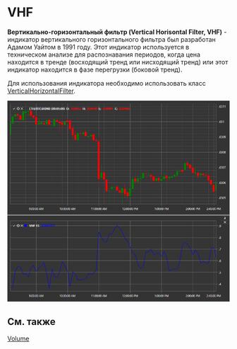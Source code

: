 # VHF

**Вертикально\-горизонтальный фильтр (Vertical Horisontal Filter, VHF)** \- индикатор вертикального горизонтального фильтра был разработан Адамом Уайтом в 1991 году. Этот индикатор используется в техническом анализе для распознавания периодов, когда цена находится в тренде (восходящий тренд или нисходящий тренд) или этот индикатор находится в фазе перегрузки (боковой тренд). 

Для использования индикатора необходимо использовать класс [VerticalHorizontalFilter](../api/StockSharp.Algo.Indicators.VerticalHorizontalFilter.html). 

![IndicatorVerticalHorizontalFilter](../images/IndicatorVerticalHorizontalFilter.png)

## См. также

[Volume](IndicatorVolumeIndicator.md)
